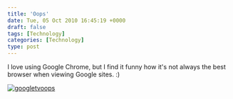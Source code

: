 ```yaml
---
title: 'Oops'
date: Tue, 05 Oct 2010 16:45:19 +0000
draft: false
tags: [Technology]
categories: [Technology]
type: post
---
```


I love using Google Chrome, but I find it funny how it's not always the best browser when viewing Google sites. :)

[![](/img/2010/10/googletvoops.png "googletvoops")](/img/2010/10/googletvoops.png)